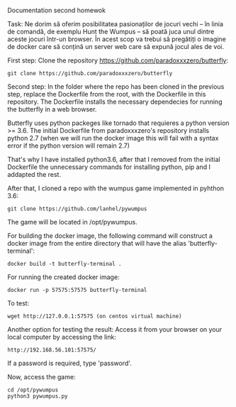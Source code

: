 Documentation second homewok

Task: Ne dorim să oferim posibilitatea pasionaților de jocuri vechi – în linia de comandă, de exemplu Hunt the Wumpus – să poată juca unul dintre aceste jocuri într-un browser. În acest scop va trebui să pregătiți o imagine de docker care să conțină un server web care să expună jocul ales de voi.

First step: Clone the repository https://github.com/paradoxxxzero/butterfly:
    
    git clone https://github.com/paradoxxxzero/butterfly
   
Second step: In the folder where the repo has been cloned in the previous step, replace the Dockerfile from the root, with the Dockerfile in this repository. The Dockerfile installs the necessary dependecies for running the butterfly in a web browser. 

Butterfly uses python packeges like tornado that requieres a python version >= 3.6. The initial Dockerfile from paradoxxxzero's repository installs python 2.7 (when we will run the docker image this will fail with a syntax error if the python version will remain 2.7)

That's why I have installed python3.6, after that I removed from the initial Dockerfile the unnecessary commands for installing python, pip and I addapted the rest.

After that, I cloned a repo with the wumpus game implemented in pyhthon 3.6: 

    git clone https://github.com/lanhel/pywumpus

The game will be located in /opt/pywumpus.

For building the docker image, the following command will construct a docker image from the entire directory that will have the alias 'butterfly-terminal':

    docker build -t butterfly-terminal .

For running the created docker image:

    docker run -p 57575:57575 butterfly-terminal
    
To test:

    wget http://127.0.0.1:57575 (on centos virtual machine)
    
Another option for testing the result: Access it from your browser on your local computer by accessing the link:

    http://192.168.56.101:57575/
    
If a password is required, type 'password'.

Now, access the game:
  
    cd /opt/pywumpus
    python3 pywumpus.py
